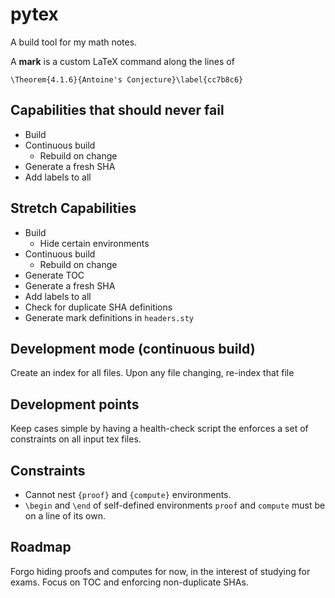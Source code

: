 # pytex

A build tool for my math notes.

A **mark** is a custom LaTeX command along the lines of

```
\Theorem{4.1.6}{Antoine's Conjecture}\label{cc7b8c6}
```

## Capabilities that should never fail

- Build
- Continuous build
  - Rebuild on change
- Generate a fresh SHA
- Add labels to all

## Stretch Capabilities

- Build
  - Hide certain environments
- Continuous build
  - Rebuild on change
- Generate TOC
- Generate a fresh SHA
- Add labels to all
- Check for duplicate SHA definitions
- Generate mark definitions in `headers.sty`

## Development mode (continuous build)

Create an index for all files. Upon any file changing, re-index that
file

## Development points

Keep cases simple by having a health-check script the enforces a
set of constraints on all input tex files.

## Constraints

- Cannot nest `{proof}` and `{compute}` environments.
- `\begin` and `\end` of self-defined environments `proof` and
  `compute` must be on a line of its own.

## Roadmap

Forgo hiding proofs and computes for now, in the interest of studying
for exams. Focus on TOC and enforcing non-duplicate SHAs.
